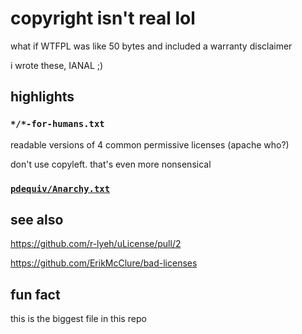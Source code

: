 # copyright isn't real lol
what if WTFPL was like 50 bytes and included a warranty disclaimer

i wrote these, IANAL ;)
## highlights
### `*/*-for-humans.txt`
readable versions of 4 common permissive licenses (apache who?)

don't use copyleft. that's even more nonsensical
### [`pdequiv/Anarchy.txt`](pdequiv/Anarchy.txt)
## see also
https://github.com/r-lyeh/uLicense/pull/2

https://github.com/ErikMcClure/bad-licenses
## fun fact
this is the biggest file in this repo
